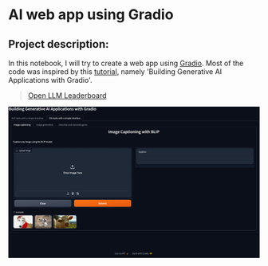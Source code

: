 # AI web app using Gradio

## Project description:

In this notebook, I will try to create a web app using [Gradio](https://www.gradio.app/). Most of the code was inspired by this [tutorial](https://learn.deeplearning.ai/huggingface-gradio), namely 'Building Generative AI Applications with Gradio'.  

> [Open LLM Leaderboard](https://huggingface.co/spaces/HuggingFaceH4/open_llm_leaderboard)

![Alt text]( https://github.com/MarMarhoun/freelance_work/blob/main/side_projects/NLP_projs/LLMs_with_Gradio/docs/sddNG.PNG "Interface")
